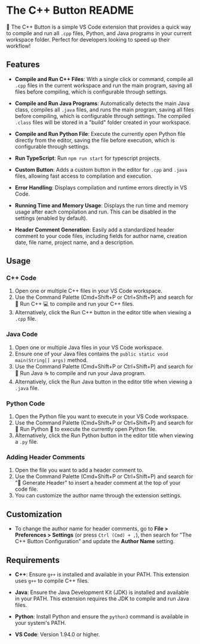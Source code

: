 # The C++ Button README

🚀 The C++ Button is a simple VS Code extension that provides a quick way to compile and run all `.cpp` files, Python, and Java programs in your current workspace folder. Perfect for developers looking to speed up their workflow!

## Features

- **Compile and Run C++ Files**: With a single click or command, compile all `.cpp` files in the current workspace and run the main program, saving all files before compiling, which is configurable through settings.

- **Compile and Run Java Programs**: Automatically detects the main Java class, compiles all `.java` files, and runs the main program, saving all files before compiling, which is configurable through settings. The compiled `.class` files will be stored in a "build" folder created in your workspace.

- **Compile and Run Python File**: Execute the currently open Python file directly from the editor, saving the file before execution, which is configurable through settings.
  
- **Run TypeScript**: Run `npm run start` for typescript projects.

- **Custom Button**: Adds a custom button in the editor for `.cpp` and `.java` files, allowing fast access to compilation and execution.

- **Error Handling**: Displays compilation and runtime errors directly in VS Code.

- **Running Time and Memory Usage**: Displays the run time and memory usage after each compilation and run. This can be disabled in the settings (enabled by default).

- **Header Comment Generation**: Easily add a standardized header comment to your code files, including fields for author name, creation date, file name, project name, and a description.

## Usage

### C++ Code

1. Open one or multiple C++ files in your VS Code workspace.
2. Use the Command Palette (Cmd+Shift+P or Ctrl+Shift+P) and search for 🚀 Run C++ 💻 to compile and run your C++ files.
3. Alternatively, click the Run C++ button in the editor title when viewing a `.cpp` file.

### Java Code

1. Open one or multiple Java files in your VS Code workspace.
2. Ensure one of your Java files contains the `public static void main(String[] args)` method.
3. Use the Command Palette (Cmd+Shift+P or Ctrl+Shift+P) and search for 🚀 Run Java ☕ to compile and run your Java program.
4. Alternatively, click the Run Java button in the editor title when viewing a `.java` file.

### Python Code

1. Open the Python file you want to execute in your VS Code workspace.
2. Use the Command Palette (Cmd+Shift+P or Ctrl+Shift+P) and search for 🚀 Run Python 🐍 to execute the currently open Python file.
3. Alternatively, click the Run Python button in the editor title when viewing a `.py` file.

### Adding Header Comments

1. Open the file you want to add a header comment to.
2. Use the Command Palette (Cmd+Shift+P or Ctrl+Shift+P) and search for "📜 Generate Header" to insert a header comment at the top of your code file.
3. You can customize the author name through the extension settings.

## Customization

- To change the author name for header comments, go to **File > Preferences > Settings** (or press `Ctrl (Cmd) + ,`), then search for "The C++ Button Configuration" and update the **Author Name** setting.

## Requirements

- **C++**: Ensure `g++` is installed and available in your PATH. This extension uses `g++` to compile C++ files.

- **Java**: Ensure the Java Development Kit (JDK) is installed and available in your PATH. This extension requires the JDK to compile and run Java files.

- **Python**: Install Python and ensure the `python3` command is available in your system's PATH.

- **VS Code**: Version 1.94.0 or higher.